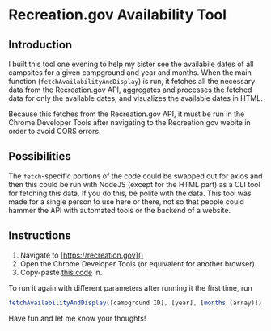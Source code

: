 # Recreation.gov Availability Tool
## Introduction
I built this tool one evening to help my sister see the availabile dates of all campsites
for a given campground and year and months. When the main function
(`fetchAvailabilityAndDisplay`) is run, it fetches all the necessary data from
the Recreation.gov API, aggregates and processes the fetched data for only the
available dates, and visualizes the available dates in HTML.

Because this fetches from the Recreation.gov API, it must be run in the Chrome
Developer Tools after navigating to the Recreation.gov webite in order to avoid CORS
errors.

## Possibilities
The `fetch`-specific portions of the code could be swapped out for
axios and then this could be run with NodeJS (except for the HTML part) as
a CLI tool for fetching this data.  If you do this, be polite with the data.  This tool was made for a single person to use here or there, not so that people could hammer the API with automated tools or the backend of a website. 

## Instructions
1. Navigate to [https://recreation.gov]()
2. Open the Chrome Developer Tools (or equivalent for another browser).
3. Copy-paste [this code](/recreationGovAvailability.js) in.

To run it again with different parameters after running it the first time, run
```javascript
fetchAvailabilityAndDisplay([campground ID], [year], [months (array)])
```

Have fun and let me know your thoughts!

